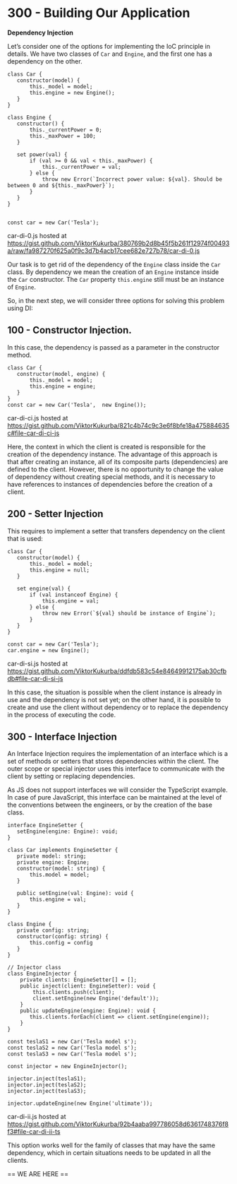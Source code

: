 # 300 - Building Our Application

**Dependency Injection**

Let’s consider one of the options for implementing the IoC principle in details. We have two classes of ```Car``` and ```Engine```, and the first one has a dependency on the other.

```
class Car {
   constructor(model) {
       this._model = model;
       this.engine = new Engine();
   }
}

class Engine {
   constructor() {
       this._currentPower = 0;
       this._maxPower = 100;
   }

   set power(val) {
       if (val >= 0 && val < this._maxPower) {
           this._currentPower = val;
       } else {
           throw new Error(`Incorrect power value: ${val}. Should be between 0 and ${this._maxPower}`);
       }
   }
}


const car = new Car('Tesla');
```
car-di-0.js hosted at https://gist.github.com/ViktorKukurba/380769b2d8b45f5b261f12974f00493a/raw/fa987270f625a0f9c3d7b4acb17cee682e727b78/car-di-0.js

Our task is to get rid of the dependency of the ```Engine``` class inside the ```Car``` class. By dependency we mean the creation of an ```Engine``` instance inside the ```Car``` constructor. The ```Car``` property ```this.engine``` still must be an instance of ```Engine```.

So, in the next step, we will consider three options for solving this problem using DI:

## 100 - Constructor Injection. 

In this case, the dependency is passed as a parameter in the constructor method.

```
class Car {
   constructor(model, engine) {
       this._model = model;
       this.engine = engine;
   }
}
const car = new Car('Tesla',  new Engine());
```
car-di-ci.js hosted at https://gist.github.com/ViktorKukurba/821c4b74c9c3e6f8bfe18a475884635c#file-car-di-ci-js

Here, the context in which the client is created is responsible for the creation of the dependency instance. The advantage of this approach is that after creating an instance, all of its composite parts (dependencies) are defined to the client. However, there is no opportunity to change the value of dependency without creating special methods, and it is necessary to have references to instances of dependencies before the creation of a client.

## 200 - Setter Injection 

This requires to implement a setter that transfers dependency on the client that is used:

```
class Car {
   constructor(model) {
       this._model = model;
       this.engine = null;
   }

   set engine(val) {
       if (val instanceof Engine) {
           this.engine = val;
       } else {
           throw new Error(`${val} should be instance of Engine`);
       }
   }
}

const car = new Car('Tesla');
car.engine = new Engine();
```
car-di-si.js hosted at https://gist.github.com/ViktorKukurba/ddfdb583c54e84649912175ab30cfbdb#file-car-di-si-js

In this case, the situation is possible when the client instance is already in use and the dependency is not set yet; on the other hand, it is possible to create and use the client without dependency or to replace the dependency in the process of executing the code.

## 300 - Interface Injection

An Interface Injection requires the implementation of an interface which is a set of methods or setters that stores dependencies within the client. The outer scope or special injector uses this interface to communicate with the client by setting or replacing dependencies.

As JS does not support interfaces we will consider the TypeScript example. In case of pure JavaScript, this interface can be maintained at the level of the conventions between the engineers, or by the creation of the base class.

```
interface EngineSetter {
   setEngine(engine: Engine): void;
}

class Car implements EngineSetter {
   private model: string;
   private engine: Engine;
   constructor(model: string) {
       this.model = model;
   }

   public setEngine(val: Engine): void {
       this.engine = val;
   }
}

class Engine {
   private config: string;
   constructor(config: string) {
       this.config = config
   }
}

// Injector class
class EngineInjector {
    private clients: EngineSetter[] = [];
    public inject(client: EngineSetter): void {
        this.clients.push(client);
        client.setEngine(new Engine('default'));
    }
    public updateEngine(engine: Engine): void {
       this.clients.forEach(client => client.setEngine(engine));
    }
}

const teslaS1 = new Car('Tesla model s');
const teslaS2 = new Car('Tesla model s');
const teslaS3 = new Car('Tesla model s');

const injector = new EngineInjector();

injector.inject(teslaS1);
injector.inject(teslaS2);
injector.inject(teslaS3);

injector.updateEngine(new Engine('ultimate'));
```
car-di-ii.js hosted at https://gist.github.com/ViktorKukurba/92b4aaba997786058d6361748376f8f3#file-car-di-ii-ts

This option works well for the family of classes that may have the same dependency, which in certain situations needs to be updated in all the clients.

== WE ARE HERE ==
